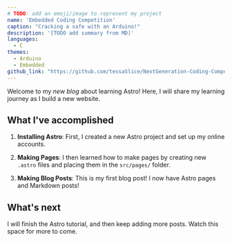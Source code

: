 ```yaml
---
# TODO: add an emoji/image to represent my project
name: 'Embedded Coding Competition'
caption: "Cracking a safe with an Arduino!"
description: '[TODO add summary from MD]'
languages:
  - C
themes:
  - Arduino
  - Embedded
github_link: "https://github.com/tessaSlice/NextGeneration-Coding-Competition"
---
```


Welcome to my _new blog_ about learning Astro! Here, I will share my learning journey as I build a new website.

## What I've accomplished

1. **Installing Astro**: First, I created a new Astro project and set up my online accounts.

2. **Making Pages**: I then learned how to make pages by creating new `.astro` files and placing them in the `src/pages/` folder.

3. **Making Blog Posts**: This is my first blog post! I now have Astro pages and Markdown posts!

## What's next

I will finish the Astro tutorial, and then keep adding more posts. Watch this space for more to come.
